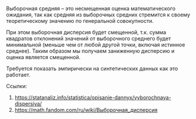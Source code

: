 Выборочная средняя – это несмещенная оценка математического ожидания, так как средняя из выборочных средних стремится к своему теоретическому значению по генеральной совокупности.

При этом выборочная дисперсия будет смещенной, т.к. сумма квадратов отклонений значений от выборочного среднего будет минимальной (меньше чем от любой другой точки, включая истинное среднее). Таким образом мы получаем заниженную дисперсию и оценка является смещенной.

Требуется показать эмпирически на синтетических данных как это работает.

Ссылки:
1. https://statanaliz.info/statistica/opisanie-dannyx/vyborochnaya-dispersiya/
2. https://math.fandom.com/ru/wiki/Выборочная_дисперсия